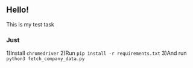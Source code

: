 ## Hello!
This is my test task
### Just
1)Install `chromedriver`
2)Run `pip install -r requirements.txt`
3)And run `python3 fetch_company_data.py`
